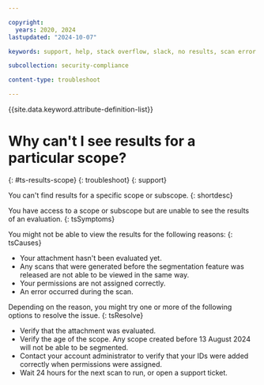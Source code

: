 ```yaml
---

copyright:
  years: 2020, 2024
lastupdated: "2024-10-07"

keywords: support, help, stack overflow, slack, no results, scan error

subcollection: security-compliance

content-type: troubleshoot

---
```


{{site.data.keyword.attribute-definition-list}}

# Why can't I see results for a particular scope?
{: #ts-results-scope}
{: troubleshoot}
{: support}

You can't find results for a specific scope or subscope.
{: shortdesc}


You have access to a scope or subscope but are unable to see the results of an evaluation.
{: tsSymptoms}

You might not be able to view the results for the following reasons:
{: tsCauses}

* Your attachment hasn't been evaluated yet.
* Any scans that were generated before the segmentation feature was released are not able to be viewed in the same way.
* Your permissions are not assigned correctly.
* An error occurred during the scan.

Depending on the reason, you might try one or more of the following options to resolve the issue.
{: tsResolve}

* Verify that the attachment was evaluated.
* Verify the age of the scope. Any scope created before 13 August 2024 will not be able to be segmented.
* Contact your account administrator to verify that your IDs were added correctly when permissions were assigned.
* Wait 24 hours for the next scan to run, or open a support ticket.

